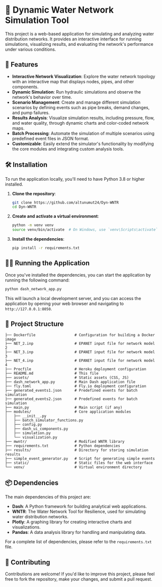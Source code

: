 # 🌊 Dynamic Water Network Simulation Tool

This project is a web-based application for simulating and analyzing water distribution networks. It provides an interactive interface for running simulations, visualizing results, and evaluating the network's performance under various conditions.

## 🚀 Features

-   **Interactive Network Visualization**: Explore the water network topology with an interactive map that displays nodes, pipes, and other components.
-   **Dynamic Simulation**: Run hydraulic simulations and observe the network's behavior over time.
-   **Scenario Management**: Create and manage different simulation scenarios by defining events such as pipe breaks, demand changes, and pump failures.
-   **Results Analysis**: Visualize simulation results, including pressure, flow, and water quality, through dynamic charts and color-coded network maps.
-   **Batch Processing**: Automate the simulation of multiple scenarios using predefined event files in JSON format.
-   **Customizable**: Easily extend the simulator's functionality by modifying the core modules and integrating custom analysis tools.

## 🛠️ Installation

To run the application locally, you'll need to have Python 3.8 or higher installed.

1.  **Clone the repository**:

    ```bash
    git clone https://github.com/altunumut24/Dyn-WNTR
    cd Dyn-WNTR
    ```

2.  **Create and activate a virtual environment**:

    ```bash
    python -m venv venv
    source venv/bin/activate  # On Windows, use `venv\Scripts\activate`
    ```

3.  **Install the dependencies**:

    ```bash
    pip install -r requirements.txt
    ```

## 🏃‍♀️ Running the Application

Once you've installed the dependencies, you can start the application by running the following command:

```bash
python dash_network_app.py
```

This will launch a local development server, and you can access the application by opening your web browser and navigating to `http://127.0.0.1:8050`.

## 📁 Project Structure

```
├── Dockerfile                  # Configuration for building a Docker image
├── NET_2.inp                   # EPANET input file for network model 2
├── NET_3.inp                   # EPANET input file for network model 3
├── NET_4.inp                   # EPANET input file for network model 4
├── Procfile                    # Heroku deployment configuration
├── README.md                   # This file
├── assets/                     # Static assets (CSS, JS)
├── dash_network_app.py         # Main Dash application file
├── fly.toml                    # Fly.io deployment configuration
├── generated_events1.json      # Predefined events for batch simulation
├── generated_events2.json      # Predefined events for batch simulation
├── main.py                     # Main script (if any)
├── modules/                    # Core application modules
│   ├── __init__.py
│   ├── batch_simulator_functions.py
│   ├── config.py
│   ├── dash_ui_components.py
│   ├── simulation.py
│   └── visualization.py
├── mwntr/                      # Modified WNTR library
├── requirements.txt            # Python dependencies
├── results/                    # Directory for storing simulation results
├── simple_event_generator.py   # Script for generating simple events
├── static/                     # Static files for the web interface
└── venv/                       # Virtual environment directory
```

## 📦 Dependencies

The main dependencies of this project are:

-   **Dash**: A Python framework for building analytical web applications.
-   **WNTR**: The Water Network Tool for Resilience, used for simulating water distribution networks.
-   **Plotly**: A graphing library for creating interactive charts and visualizations.
-   **Pandas**: A data analysis library for handling and manipulating data.

For a complete list of dependencies, please refer to the `requirements.txt` file.

## 🤝 Contributing

Contributions are welcome! If you'd like to improve this project, please feel free to fork the repository, make your changes, and submit a pull request.
